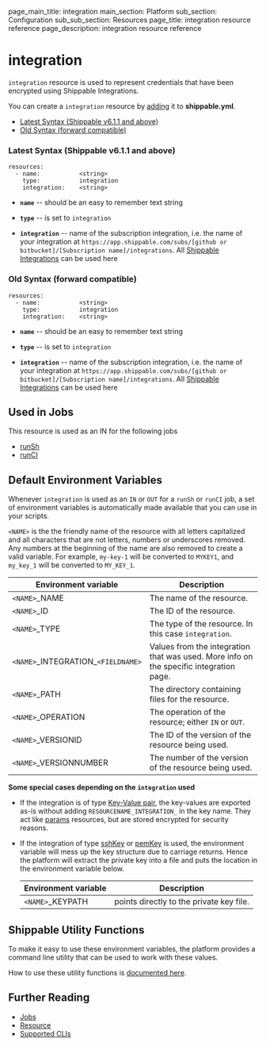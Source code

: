 page_main_title: integration
main_section: Platform
sub_section: Configuration
sub_sub_section: Resources
page_title: integration resource reference
page_description: integration resource reference

# integration
`integration` resource is used to represent credentials that have been encrypted using Shippable Integrations.

You can create a `integration` resource by [adding](/platform/tutorial/workflow/crud-resource#adding) it to **shippable.yml**.

- [Latest Syntax (Shippable v6.1.1 and above)](#latestSyntax)
- [Old Syntax (forward compatible)](#oldSyntax)

<a name="latestSyntax"></a>
### Latest Syntax (Shippable v6.1.1 and above)

```
resources:
  - name:           <string>
    type:           integration
    integration:    <string>
```

* **`name`** -- should be an easy to remember text string

* **`type`** -- is set to `integration`

* **`integration`** -- name of the subscription integration, i.e. the name of your integration at `https://app.shippable.com/subs/[github or bitbucket]/[Subscription name]/integrations`. All [Shippable Integrations](/platform/integration/overview/) can be used here


<a name="oldSyntax"></a>
### Old Syntax (forward compatible)

```
resources:
  - name:           <string>
    type:           integration
    integration:    <string>
```

* **`name`** -- should be an easy to remember text string

* **`type`** -- is set to `integration`

* **`integration`** -- name of the subscription integration, i.e. the name of your integration at `https://app.shippable.com/subs/[github or bitbucket]/[Subscription name]/integrations`. All [Shippable Integrations](/platform/integration/overview/) can be used here

## Used in Jobs
This resource is used as an IN for the following jobs

* [runSh](/platform/workflow/job/runsh)
* [runCI](/platform/workflow/job/runci)

## Default Environment Variables
Whenever `integration` is used as an `IN` or `OUT` for a `runSh` or `runCI` job, a set of environment variables is automatically made available that you can use in your scripts.

`<NAME>` is the the friendly name of the resource with all letters capitalized and all characters that are not letters, numbers or underscores removed. Any numbers at the beginning of the name are also removed to create a valid variable. For example, `my-key-1` will be converted to `MYKEY1`, and `my_key_1` will be converted to `MY_KEY_1`.

| Environment variable						| Description                         |
| ------------- 								|------------------------------------ |
| `<NAME>`\_NAME 							| The name of the resource. |
| `<NAME>`\_ID 								| The ID of the resource. |
| `<NAME>`\_TYPE 							| The type of the resource. In this case `integration`. |
| `<NAME>`\_INTEGRATION\_`<FIELDNAME>`	| Values from the integration that was used. More info on the specific integration page. |
| `<NAME>`\_PATH 							| The directory containing files for the resource. |
| `<NAME>`\_OPERATION 						| The operation of the resource; either `IN` or `OUT`. |
| `<NAME>`\_VERSIONID    					| The ID of the version of the resource being used. |
| `<NAME>`\_VERSIONNUMBER 					| The number of the version of the resource being used. |

**Some special cases depending on the `integration` used**

* If the integration is of type [Key-Value pair](/platform/integration/key-value), the key-values are exported as-is without adding `RESOURCENAME_INTEGRATION_` in the key name. They act like [params](/platform/workflow/resource/params) resources, but are stored encrypted for security reasons.

* If the integration of type [sshKey](/platform/integration/sshKey) or [pemKey](/platform/integration/pemKey) is used, the environment variable will mess up the key structure due to carriage returns. Hence the platform will extract the private key into a file and puts the location in the environment variable below.

	| Environment variable        |  Description                               |
	|-----------------------------|--------------------------------------------|
	| `<NAME>`\_KEYPATH           | points directly to the private key file.   |


## Shippable Utility Functions
To make it easy to use these environment variables, the platform provides a command line utility that can be used to work with these values.

How to use these utility functions is [documented here](/platform/tutorial/workflow/using-shipctl).

## Further Reading
* [Jobs](/platform/workflow/job/overview)
* [Resource](/platform/workflow/resource/overview)
* [Supported CLIs](/platform/runtime/overview#cli)
